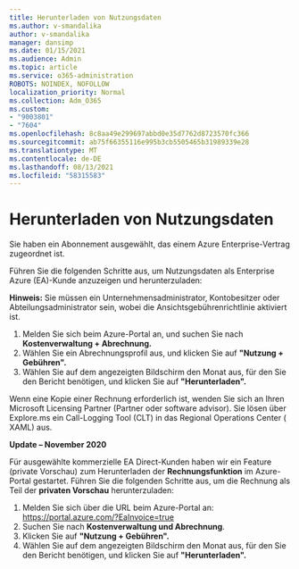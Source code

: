 ```yaml
---
title: Herunterladen von Nutzungsdaten
ms.author: v-smandalika
author: v-smandalika
manager: dansimp
ms.date: 01/15/2021
ms.audience: Admin
ms.topic: article
ms.service: o365-administration
ROBOTS: NOINDEX, NOFOLLOW
localization_priority: Normal
ms.collection: Adm_O365
ms.custom:
- "9003801"
- "7604"
ms.openlocfilehash: 8c8aa49e299697abbd0e35d7762d8723570fc366
ms.sourcegitcommit: ab75f66355116e995b3cb5505465b31989339e28
ms.translationtype: MT
ms.contentlocale: de-DE
ms.lasthandoff: 08/13/2021
ms.locfileid: "58315583"
---
```

# <a name="download-usage-data"></a>Herunterladen von Nutzungsdaten

Sie haben ein Abonnement ausgewählt, das einem Azure Enterprise-Vertrag zugeordnet ist.

Führen Sie die folgenden Schritte aus, um Nutzungsdaten als Enterprise Azure (EA)-Kunde anzuzeigen und herunterzuladen:

**Hinweis:** Sie müssen ein Unternehmensadministrator, Kontobesitzer oder Abteilungsadministrator sein, wobei die Ansichtsgebührenrichtlinie aktiviert ist. 

1. Melden Sie sich beim Azure-Portal an, und suchen Sie nach **Kostenverwaltung + Abrechnung.**
2. Wählen Sie ein Abrechnungsprofil aus, und klicken Sie auf **"Nutzung + Gebühren".**
3. Wählen Sie auf dem angezeigten Bildschirm den Monat aus, für den Sie den Bericht benötigen, und klicken Sie auf **"Herunterladen".**

Wenn eine Kopie einer Rechnung erforderlich ist, wenden Sie sich an Ihren Microsoft Licensing Partner (Partner oder software advisor). Sie lösen über Explore.ms ein Call-Logging Tool (CLT) in das Regional Operations Center ( XAML) aus.

**Update – November 2020**

Für ausgewählte kommerzielle EA Direct-Kunden haben wir ein Feature (private Vorschau) zum Herunterladen der **Rechnungsfunktion** im Azure-Portal gestartet. Führen Sie die folgenden Schritte aus, um die Rechnung als Teil der **privaten Vorschau** herunterzuladen:

1. Melden Sie sich über die URL beim Azure-Portal an: https://portal.azure.com/?EaInvoice=true 
2. Suchen Sie nach **Kostenverwaltung und Abrechnung**. 
3. Klicken Sie auf **"Nutzung + Gebühren".** 
4. Wählen Sie auf dem angezeigten Bildschirm den Monat aus, für den Sie den Bericht benötigen, und klicken Sie auf **"Herunterladen".**